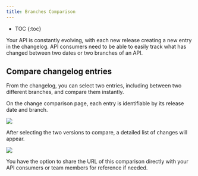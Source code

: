```yaml
---
title: Branches Comparison
---
```


- TOC
{:toc}

Your API is constantly evolving, with each new release creating a new entry in the changelog. API consumers need to be able to easily track what has changed between two dates or two branches of an API.

## Compare changelog entries

From the changelog, you can select two entries, including between two different branches, and compare them instantly.

On the change comparison page, each entry is identifiable by its release date and branch.

![](/images/help/compare-changes.png)

After selecting the two versions to compare, a detailed list of changes will appear.

![](/images/help/comparison.png)

You have the option to share the URL of this comparison directly with your API consumers or team members for reference if needed.